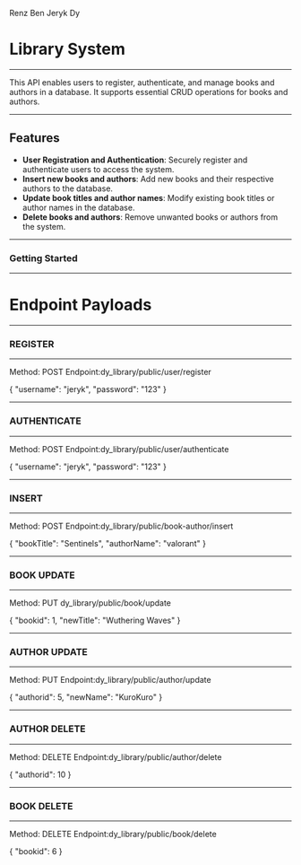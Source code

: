 Renz Ben Jeryk Dy

# Library System

---

This API enables users to register, authenticate, and manage books and authors in a database. It supports essential CRUD operations for books and authors.  

---

## Features  
- **User Registration and Authentication**: Securely register and authenticate users to access the system.  
- **Insert new books and authors**: Add new books and their respective authors to the database.  
- **Update book titles and author names**: Modify existing book titles or author names in the database.  
- **Delete books and authors**: Remove unwanted books or authors from the system.  

---

### Getting Started  

---

# Endpoint Payloads

--- 

### REGISTER

___


Method: POST
Endpoint:dy_library/public/user/register

{
    "username": "jeryk",
    "password": "123"
}

___

### AUTHENTICATE

___


Method: POST
Endpoint:dy_library/public/user/authenticate

{
    "username": "jeryk",
    "password": "123"
}

___

### INSERT

___

Method: POST
Endpoint:dy_library/public/book-author/insert

{
    "bookTitle": "Sentinels",
    "authorName": "valorant"
}

___

### BOOK UPDATE

___

Method: PUT
dy_library/public/book/update

{
    "bookid": 1,
    "newTitle": "Wuthering Waves"
}

___

### AUTHOR UPDATE

___

Method: PUT
Endpoint:dy_library/public/author/update

{
    "authorid": 5,
    "newName": "KuroKuro"
}

___

### AUTHOR DELETE

___

Method: DELETE
Endpoint:dy_library/public/author/delete

{
    "authorid": 10
}

___

### BOOK DELETE

___

Method: DELETE
Endpoint:dy_library/public/book/delete

{
    "bookid": 6
}

 

